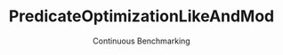 ---
layout: default
title: PredicateOptimizationLikeAndMod
subtitle: Continuous Benchmarking
selected: 
expanded: Benchmarking
benchmark: /individual_results/PredicateOptimizationLikeAndMod.html
---